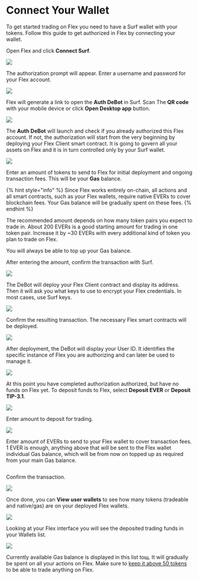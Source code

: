 # Connect Your Wallet

To get started trading on Flex you need to have a Surf wallet with your tokens. Follow this guide to get authorized in Flex by connecting your wallet.

Open Flex and click **Connect Surf**.

![](../.gitbook/assets/000.png)

The authorization prompt will appear. Enter a username and password for your Flex account.

![](../.gitbook/assets/001.png)

Flex will generate a link to open the **Auth DeBot** in Surf. Scan The **QR code** with your mobile device or click **Open Desktop app** button.

![](../.gitbook/assets/002.png)

The **Auth DeBot** will launch and check if you already authorized this Flex account. If not, the authorization will start from the very beginning by deploying your Flex Client smart contract. It is going to govern all your assets on Flex and it is in turn controlled  only by your Surf wallet.

![](../.gitbook/assets/003.jpg)

Enter an amount of tokens to send to Flex for initial deployment and ongoing transaction fees. This will be your **Gas** balance.

{% hint style="info" %}
Since Flex works entirely on-chain, all actions and all smart contracts, such as your Flex wallets, require native EVERs to cover blockchain fees. Your Gas balance will be gradually spent on these fees.
{% endhint %}

The recommended amount depends on how many token pairs you expect to trade in. About 200 EVERs is a good starting amount for trading in one token pair. Increase it by \~30 EVERs with every additional kind of token you plan to trade on Flex.

You will always be able to top up your Gas balance.

After entering the amount, confirm the transaction with Surf.

![](../.gitbook/assets/004.jpg)

The DeBot will deploy your Flex Client contract and display its address. Then it will ask you what keys to use to encrypt your Flex credentials. In most cases, use Surf keys.

![](../.gitbook/assets/005.jpg)

Confirm the resulting transaction. The necessary Flex smart contracts will be deployed.

![](../.gitbook/assets/006.jpg)

After deployment, the DeBot will display your User ID. It identifies the specific instance of Flex you are authorizing and can later be used to manage it.

![](../.gitbook/assets/007.jpg)

At this point you have completed authorization authorized, but have no funds on Flex yet. To deposit funds to Flex, select **Deposit EVER** or **Deposit TIP-3.1**.

![](../.gitbook/assets/008.jpg)

Enter amount to deposit for trading.

![](../.gitbook/assets/009.jpg)

Enter amount of EVERs to send to your Flex wallet to cover transaction fees. 1 EVER is enough, anything above that will be sent to the Flex wallet individual Gas balance, which will be from now on topped up as required from your main Gas balance.&#x20;

<img src="../.gitbook/assets/010.jpg" alt="" data-size="original">

Confirm the transaction.

![](../.gitbook/assets/011.jpg)

Once done, you can **View user wallets** to see how many tokens (tradeable and native/gas) are on your deployed Flex wallets.

![](../.gitbook/assets/012.jpg)

Looking at your Flex interface you will see the deposited trading funds in your Wallets list.

![](../.gitbook/assets/013.png)

Currently available Gas balance is displayed in this list toщ. It will gradually be spent on all your actions on Flex. Make sure to [keep it above 50 tokens](keep-up-gas-balance.md) to be able to trade anything on Flex.
